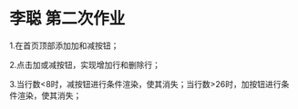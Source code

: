 # 李聪 第二次作业
 1.在首页顶部添加加和减按钮；

 2.点击加或减按钮，实现增加行和删除行；
  
 3.当行数<8时，减按钮进行条件渲染，使其消失；当行数>26时，加按钮进行条件渲染，使其消失；